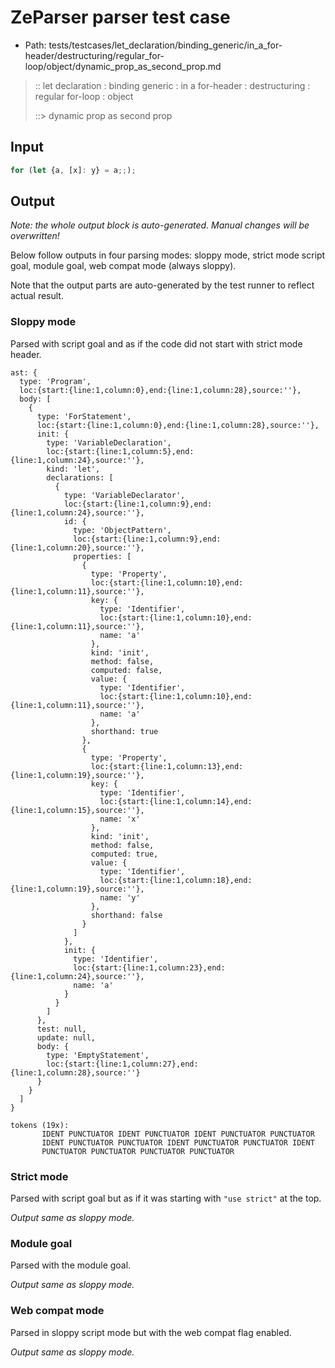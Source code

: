 # ZeParser parser test case

- Path: tests/testcases/let_declaration/binding_generic/in_a_for-header/destructuring/regular_for-loop/object/dynamic_prop_as_second_prop.md

> :: let declaration : binding generic : in a for-header : destructuring : regular for-loop : object
>
> ::> dynamic prop as second prop

## Input

`````js
for (let {a, [x]: y} = a;;);
`````

## Output

_Note: the whole output block is auto-generated. Manual changes will be overwritten!_

Below follow outputs in four parsing modes: sloppy mode, strict mode script goal, module goal, web compat mode (always sloppy).

Note that the output parts are auto-generated by the test runner to reflect actual result.

### Sloppy mode

Parsed with script goal and as if the code did not start with strict mode header.

`````
ast: {
  type: 'Program',
  loc:{start:{line:1,column:0},end:{line:1,column:28},source:''},
  body: [
    {
      type: 'ForStatement',
      loc:{start:{line:1,column:0},end:{line:1,column:28},source:''},
      init: {
        type: 'VariableDeclaration',
        loc:{start:{line:1,column:5},end:{line:1,column:24},source:''},
        kind: 'let',
        declarations: [
          {
            type: 'VariableDeclarator',
            loc:{start:{line:1,column:9},end:{line:1,column:24},source:''},
            id: {
              type: 'ObjectPattern',
              loc:{start:{line:1,column:9},end:{line:1,column:20},source:''},
              properties: [
                {
                  type: 'Property',
                  loc:{start:{line:1,column:10},end:{line:1,column:11},source:''},
                  key: {
                    type: 'Identifier',
                    loc:{start:{line:1,column:10},end:{line:1,column:11},source:''},
                    name: 'a'
                  },
                  kind: 'init',
                  method: false,
                  computed: false,
                  value: {
                    type: 'Identifier',
                    loc:{start:{line:1,column:10},end:{line:1,column:11},source:''},
                    name: 'a'
                  },
                  shorthand: true
                },
                {
                  type: 'Property',
                  loc:{start:{line:1,column:13},end:{line:1,column:19},source:''},
                  key: {
                    type: 'Identifier',
                    loc:{start:{line:1,column:14},end:{line:1,column:15},source:''},
                    name: 'x'
                  },
                  kind: 'init',
                  method: false,
                  computed: true,
                  value: {
                    type: 'Identifier',
                    loc:{start:{line:1,column:18},end:{line:1,column:19},source:''},
                    name: 'y'
                  },
                  shorthand: false
                }
              ]
            },
            init: {
              type: 'Identifier',
              loc:{start:{line:1,column:23},end:{line:1,column:24},source:''},
              name: 'a'
            }
          }
        ]
      },
      test: null,
      update: null,
      body: {
        type: 'EmptyStatement',
        loc:{start:{line:1,column:27},end:{line:1,column:28},source:''}
      }
    }
  ]
}

tokens (19x):
       IDENT PUNCTUATOR IDENT PUNCTUATOR IDENT PUNCTUATOR PUNCTUATOR
       IDENT PUNCTUATOR PUNCTUATOR IDENT PUNCTUATOR PUNCTUATOR IDENT
       PUNCTUATOR PUNCTUATOR PUNCTUATOR PUNCTUATOR
`````

### Strict mode

Parsed with script goal but as if it was starting with `"use strict"` at the top.

_Output same as sloppy mode._

### Module goal

Parsed with the module goal.

_Output same as sloppy mode._

### Web compat mode

Parsed in sloppy script mode but with the web compat flag enabled.

_Output same as sloppy mode._
